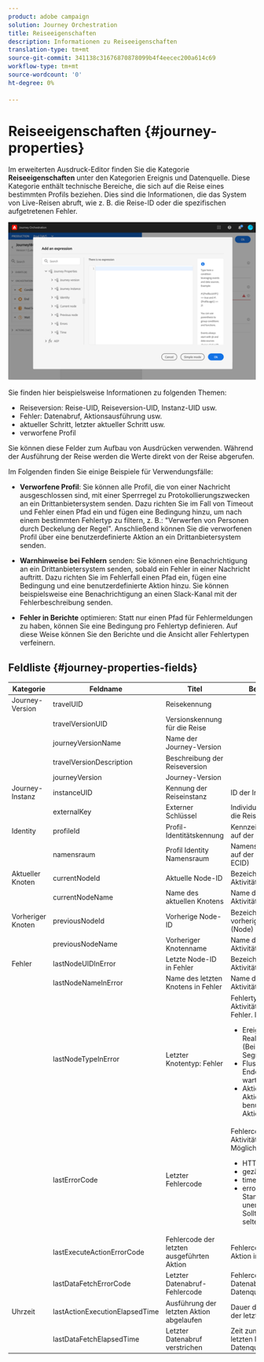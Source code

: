 ```yaml
---
product: adobe campaign
solution: Journey Orchestration
title: Reiseeigenschaften
description: Informationen zu Reiseeigenschaften
translation-type: tm+mt
source-git-commit: 341138c31676870878099b4f4eecec200a614c69
workflow-type: tm+mt
source-wordcount: '0'
ht-degree: 0%

---
```



# Reiseeigenschaften {#journey-properties}

Im erweiterten Ausdruck-Editor finden Sie die Kategorie **Reiseeigenschaften** unter den Kategorien Ereignis und Datenquelle. Diese Kategorie enthält technische Bereiche, die sich auf die Reise eines bestimmten Profils beziehen. Dies sind die Informationen, die das System von Live-Reisen abruft, wie z. B. die Reise-ID oder die spezifischen aufgetretenen Fehler.

![](../assets/journey-properties.png)

Sie finden hier beispielsweise Informationen zu folgenden Themen:

* Reiseversion: Reise-UID, Reiseversion-UID, Instanz-UID usw.
* Fehler: Datenabruf, Aktionsausführung usw.
* aktueller Schritt, letzter aktueller Schritt usw.
* verworfene Profil

Sie können diese Felder zum Aufbau von Ausdrücken verwenden. Während der Ausführung der Reise werden die Werte direkt von der Reise abgerufen.

Im Folgenden finden Sie einige Beispiele für Verwendungsfälle:

* **Verworfene Profil**: Sie können alle Profil, die von einer Nachricht ausgeschlossen sind, mit einer Sperrregel zu Protokollierungszwecken an ein Drittanbietersystem senden. Dazu richten Sie im Fall von Timeout und Fehler einen Pfad ein und fügen eine Bedingung hinzu, um nach einem bestimmten Fehlertyp zu filtern, z. B.: &quot;Verwerfen von Personen durch Deckelung der Regel&quot;. Anschließend können Sie die verworfenen Profil über eine benutzerdefinierte Aktion an ein Drittanbietersystem senden.

* **Warnhinweise bei Fehlern** senden: Sie können eine Benachrichtigung an ein Drittanbietersystem senden, sobald ein Fehler in einer Nachricht auftritt. Dazu richten Sie im Fehlerfall einen Pfad ein, fügen eine Bedingung und eine benutzerdefinierte Aktion hinzu. Sie können beispielsweise eine Benachrichtigung an einen Slack-Kanal mit der Fehlerbeschreibung senden.

* **Fehler in Berichte**  optimieren: Statt nur einen Pfad für Fehlermeldungen zu haben, können Sie eine Bedingung pro Fehlertyp definieren. Auf diese Weise können Sie den Berichte und die Ansicht aller Fehlertypen verfeinern.

## Feldliste {#journey-properties-fields}

| Kategorie | Feldname | Titel | Beschreibung  |
|---|---|---|------------|
| Journey-Version | travelUID | Reisekennung |  |
|  | travelVersionUID | Versionskennung für die Reise |  |
|  | journeyVersionName | Name der Journey-Version |  |
|  | travelVersionDescription | Beschreibung der Reiseversion |  |
|  | journeyVersion | Journey-Version |  |
| Journey-Instanz | instanceUID | Kennung der Reiseinstanz | ID der Instanz |
|  | externalKey | Externer Schlüssel | Individuelle Kennung, die die Reise auslöst |
| Identity | profileId | Profil-Identitätskennung | Kennzeichen des Profils auf der Reise |
|  | namensraum | Profil Identity Namensraum | Namensraum des Profils auf der Reise (Beispiel: ECID) |
| Aktueller Knoten | currentNodeId | Aktuelle Node-ID | Bezeichner der aktuellen Aktivität (Node) |
|  | currentNodeName | Name des aktuellen Knotens | Name der aktuellen Aktivität (Node) |
| Vorheriger Knoten | previousNodeId | Vorherige Node-ID | Bezeichner der vorherigen Aktivität (Node) |
|  | previousNodeName | Vorheriger Knotenname | Name der vorherigen Aktivität (Node) |
| Fehler | lastNodeUIDInError | Letzte Node-ID in Fehler | Bezeichner der neuesten Aktivität (Node) in Fehler |
|  | lastNodeNameInError | Name des letzten Knotens in Fehler | Name der neuesten Aktivität (Node) in Fehler |
|  | lastNodeTypeInError | Letzter Knotentyp: Fehler | Fehlertyp der neuesten Aktivität (Node) bei Fehler. Mögliche Typen:<ul><li>Ereignisse: Ereignis, Reaktionen, SQ (Beispiel: Segmentqualifikation)</li><li>Flusssteuerung: Ende, Bedingung, warten</li><li>Aktionen: ACS-Aktionen, Sprung, benutzerdefinierte Aktion</li></ul> |
|  | lastErrorCode | Letzter Fehlercode | Fehlercode der neuesten Aktivität (Node) in Fehler. Mögliche Fehler: <ul><li>HTTP-Fehlercodes</li><li>gezählt</li><li>timedOut</li><li>error (Beispiel: Standard bei unerwartetem Fehler. Sollte nicht/extrem selten vorkommen)</li></ul> |
|  | lastExecuteActionErrorCode | Fehlercode der letzten ausgeführten Aktion | Fehlercode der letzten Aktion in Fehler |
|  | lastDataFetchErrorCode | Letzter Datenabruf-Fehlercode | Fehlercode des neuesten Datenabrufs aus Datenquellen |
| Uhrzeit | lastActionExecutionElapsedTime | Ausführung der letzten Aktion abgelaufen | Dauer der Ausführung der letzten Aktion |
|  | lastDataFetchElapsedTime | Letzter Datenabruf verstrichen | Zeit zum Ausführen des letzten Datenabrufs aus Datenquellen |
